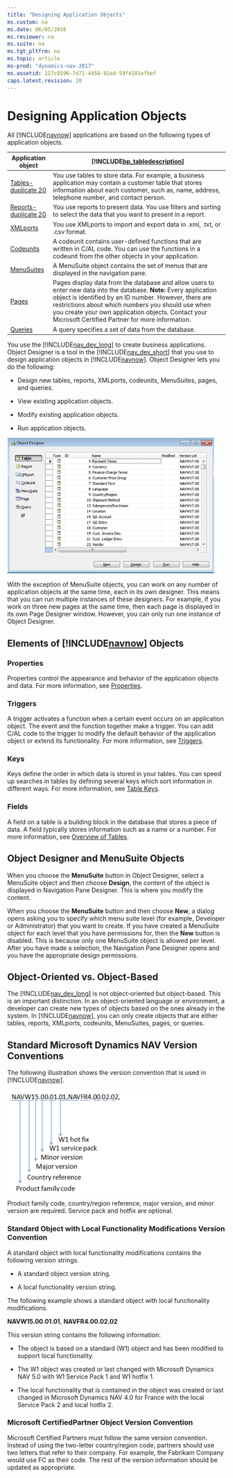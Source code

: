```yaml
---
title: "Designing Application Objects"
ms.custom: na
ms.date: 06/05/2016
ms.reviewer: na
ms.suite: na
ms.tgt_pltfrm: na
ms.topic: article
ms-prod: "dynamics-nav-2017"
ms.assetid: 127c8596-7d71-4458-92ad-59f4181efbef
caps.latest.revision: 20
---
```

# Designing Application Objects
All [!INCLUDE[navnow](includes/navnow_md.md)] applications are based on the following types of application objects.  
  
|Application object|[!INCLUDE[bp_tabledescription](includes/bp_tabledescription_md.md)]|  
|------------------------|---------------------------------------|  
|[Tables\-duplicate 20](Tables-duplicate-20.md)|You use tables to store data. For example, a business application may contain a customer table that stores information about each customer, such as, name, address, telephone number, and contact person.|  
|[Reports\-duplicate 20](Reports-duplicate-20.md)|You use reports to present data. You use filters and sorting to select the data that you want to present in a report.|  
|[XMLports](XMLports.md)|You use XMLports to import and export data in .xml, .txt, or .csv format.|  
|[Codeunits](Codeunits.md)|A codeunit contains user\-defined functions that are written in C/AL code. You can use the functions in a codeunit from the other objects in your application.|  
|[MenuSuites](MenuSuites.md)|A MenuSuite object contains the set of menus that are displayed in the navigation pane.|  
|[Pages](Pages.md)|Pages display data from the database and allow users to enter new data into the database. **Note:**  Every application object is identified by an ID number. However, there are restrictions about which numbers you should use when you create your own application objects. Contact your Microsoft Certified Partner for more information.|  
|[Queries](Queries.md)|A query specifies a set of data from the database.|  
  
 You use the [!INCLUDE[nav_dev_long](includes/nav_dev_long_md.md)] to create business applications. Object Designer is a tool in the [!INCLUDE[nav_dev_short](includes/nav_dev_short_md.md)] that you use to design application objects in [!INCLUDE[navnow](includes/navnow_md.md)]. Object Designer lets you do the following:  
  
-   Design new tables, reports, XMLports, codeunits, MenuSuites, pages, and queries.  
  
-   View existing application objects.  
  
-   Modify existing application objects.  
  
-   Run application objects.  
  
 ![Microsoft Dynamics NAV Object Designer](media/NAV_ObjectDesigner.png "NAV\_ObjectDesigner")  
  
 With the exception of MenuSuite objects, you can work on any number of application objects at the same time, each in its own designer. This means that you can run multiple instances of these designers. For example, if you work on three new pages at the same time, then each page is displayed in its own Page Designer window. However, you can only run one instance of Object Designer.  
  
## Elements of [!INCLUDE[navnow](includes/navnow_md.md)] Objects  
  
### Properties  
 Properties control the appearance and behavior of the application objects and data. For more information, see [Properties](Properties.md).  
  
### Triggers  
 A trigger activates a function when a certain event occurs on an application object. The event and the function together make a trigger. You can add C/AL code to the trigger to modify the default behavior of the application object or extend its functionality. For more information, see [Triggers](Triggers.md).  
  
### Keys  
 Keys define the order in which data is stored in your tables. You can speed up searches in tables by defining several keys which sort information in different ways. For more information, see [Table Keys](Table-Keys.md).  
  
### Fields  
 A field on a table is a building block in the database that stores a piece of data. A field typically stores information such as a name or a number. For more information, see [Overview of Tables](Overview-of-Tables.md).  
  
## Object Designer and MenuSuite Objects  
 When you choose the **MenuSuite** button in Object Designer, select a MenuSuite object and then choose **Design**, the content of the object is displayed in Navigation Pane Designer. This is where you modify the content.  
  
 When you choose the **MenuSuite** button and then choose **New**, a dialog opens asking you to specify which menu suite level \(for example, Developer or Administrator\) that you want to create. If you have created a MenuSuite object for each level that you have permissions for, then the **New** button is disabled. This is because only one MenuSuite object is allowed per level. After you have made a selection, the Navigation Pane Designer opens and you have the appropriate design permissions.  
  
## Object\-Oriented vs. Object\-Based  
 The [!INCLUDE[nav_dev_long](includes/nav_dev_long_md.md)] is not object\-oriented but object\-based. This is an important distinction. In an object\-oriented language or environment, a developer can create new types of objects based on the ones already in the system. In [!INCLUDE[navnow](includes/navnow_md.md)], you can only create objects that are either tables, reports, XMLports, codeunits, MenuSuites, pages, or queries.  
  
## Standard Microsoft Dynamics NAV Version Conventions  
 The following illustration shows the version convention that is used in [!INCLUDE[navnow](includes/navnow_md.md)].  
  
 ![NAV Versioning Convention](media/NAV_VersionConvention.png "NAV\_VersionConvention")  
  
 Product family code, country\/region reference, major version, and minor version are required. Service pack and hotfix are optional.  
  
### Standard Object with Local Functionality Modifications Version Convention  
 A standard object with local functionality modifications contains the following version strings.  
  
-   A standard object version string.  
  
-   A local functionality version string.  
  
 The following example shows a standard object with local functionality modifications.  
  
 **NAVW15.00.01.01**, **NAVFR4.00.02.02**  
  
 This version string contains the following information:  
  
-   The object is based on a standard \(W1\) object and has been modified to support local functionality.  
  
-   The W1 object was created or last changed with Microsoft Dynamics NAV 5.0 with W1 Service Pack 1 and W1 hotfix 1.  
  
-   The local functionality that is contained in the object was created or last changed in Microsoft Dynamics NAV 4.0 for France with the local Service Pack 2 and local hotfix 2.  
  
### Microsoft CertifiedPartner Object Version Convention  
 Microsoft Certified Partners must follow the same version convention. Instead of using the two\-letter country\/region code, partners should use two letters that refer to their company. For example, the Fabrikam Company would use FC as their code. The rest of the version information should be updated as appropriate.